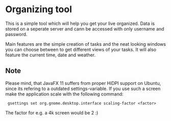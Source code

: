 # Organizing tool
This is a simple tool which will help you get your live organized.
Data is stored on a seperate server and cann be accessed with only username and password.

Main features are the simple creation of tasks and the neat looking windows you can choose between to get different views of your tasks.
It will also feature the current time, date and weather.

## Note

Please mind, that JavaFX 11 suffers from proper HiDPI support on Ubuntu, since its refering to a outdated settings-variable.
If you use such a screen make the application scale with the following command:

``` gsettings set org.gnome.desktop.interface scaling-factor <factor>``` 

The factor for e.g. a 4k screen would be 2 :)
